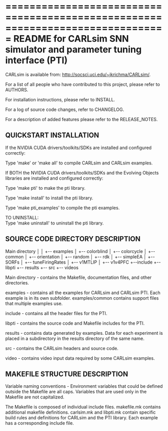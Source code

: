 ===============================================================================
README for CARLsim SNN simulator and parameter tuning interface (PTI)
===============================================================================

CARLsim is available from: http://socsci.uci.edu/~jkrichma/CARLsim/.

For a list of all people who have contributed to this project, please refer to 
AUTHORS.

For installation instructions, please refer to INSTALL.

For a log of source code changes, refer to CHANGELOG.

For a description of added features please refer to the RELEASE_NOTES.


QUICKSTART INSTALLATION
-------------------------------------------------------------------------------
If the NVIDIA CUDA drivers/toolkits/SDKs are installed and configured 
correctly:

Type 'make' or 'make all' to compile CARLsim and CARLsim examples.

If BOTH the NVIDIA CUDA drivers/toolkits/SDKs and the Evolving Objects 
libraries are installed and configured correctly:

Type 'make pti' to make the pti library.

Type 'make install' to install the pti library.

Type 'make pti_examples' to compile the pti examples.

TO UNINSTALL:	
Type 'make uninstall' to uninstall the pti library.


SOURCE CODE DIRECTORY DESCRIPTION
-------------------------------------------------------------------------------

  Main
directory
    │
    │
    +-- examples
    │   +-- colorblind
    │   +-- colorcycle
    │   +-- common
    │   +-- orientation
    │   +-- random
    │   +-- rdk
    │   +-- simpleEA
    │   +-- SORFs
    │   +-- tuneFiringRates
    │   +-- v1MTLIP
    │   +-- v1v4PFC
    +--include
    +-- libpti
    +-- results
    +-- src
    +-- videos


Main directory - contains the Makefile, documentation files, and other
                 directories.

examples - contains all the examples for CARLsim and CARLsim PTI.  Each
           example is in its own subfolder.  examples/common contains 
	   support files that multiple examples use.

include -  contains all the header files for the PTI.

libpti - contains the source code and Makefile includes for the PTI.

results - contains data generated by examples. Data for each experiment is
          placed in a subdirectory in the results directory of the same name.

src - contains the CARLsim headers and source code.

video - contains video input data required by some CARLsim examples.


MAKEFILE STRUCTURE DESCRIPTION
-------------------------------------------------------------------------------

Variable naming conventions - Environment variables that could be defined 
outside the Makefile are all caps.  Variables that are used only in the 
Makefile are not capitalized.

The Makefile is composed of individual include files.  makefile.mk contains
additional makefile definitions. carlsim.mk and libpti.mk contain specific
build rules and definitions for CARLsim and the PTI library. Each example has
a corresponding include file.  